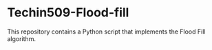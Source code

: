 # Techin509-Flood-fill
This repository contains a Python script that implements the Flood Fill algorithm.

